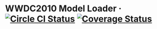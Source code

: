 # WWDC2010 Model Loader &middot; [![Circle CI Status](https://circleci.com/gh/PatriceVignola/wwdc2010-model-loader.svg?style=shield)](https://circleci.com/gh/PatriceVignola/wwdc2010-model-loader) [![Coverage Status](https://coveralls.io/repos/github/PatriceVignola/wwdc2010-model-loader/badge.svg?branch=master)](https://coveralls.io/github/PatriceVignola/wwdc2010-model-loader?branch=master)
